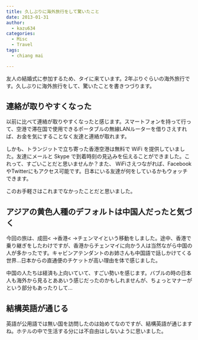 ```yaml
---
title: 久しぶりに海外旅行をして驚いたこと
date: 2013-01-31
author:
  - kazu634
categories:
  - Misc
  - Travel
tags:
  - chiang mai

---
```

友人の結婚式に参加するため、タイに来ています。2年ぶりぐらいの海外旅行です。久しぶりに海外旅行をして、驚いたことを書きつづります。

## 連絡が取りやすくなった

以前に比べて連絡が取りやすくなったと感じます。スマートフォンを持って行って、空港で滞在国で使用できるポータブルの無線LANルーターを借りさえすれば、お金を気にすることなく友達と連絡が取れます。

しかも、トランジットで立ち寄った香港空港は無料で WiFi を提供していました。友達にメールと Skype で到着時刻の見込みを伝えることができました。これって、すごいことだと思いませんか？また、 WiFiさえつながれば、FacebookやTwitterにもアクセス可能です。日本にいる友達が何をしているかもウォッチできます。

このお手軽さはこれまでなかったことだと思いました。

## アジアの黄色人種のデフォルトは中国人だったと気づく

今回の旅は、成田< ->香港< ->チェンマイという移動をしました。途中、香港で乗り継ぎをしたわけですが、香港からチェンマイに向かう人は当然ながら中国の人が多かったです。キャビンアテンダントのお姉さんも中国語で話しかけてくる世界…日本からの直通便のチケットが高い理由を体で感じました。

中国の人たちは経済も上向いていて、すごい勢いを感じます。バブルの時の日本人も海外から見るとああいう感じだったのかもしれませんが、ちょっとマナーがという部分もあったりして…

## 結構英語が通じる

英語が公用語では無い国を訪問したのは始めてなのですが、結構英語が通じますね。ホテルの中で生活する分には不自由はしないように思いました。
